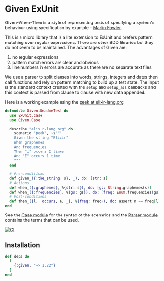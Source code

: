 # Given ExUnit

Given-When-Then is a style of representing tests of specifying a system's
behaviour using specification by example - [Martin Fowler][gwt].

This is a micro library that is a lite extension to ExUnit and prefers 
pattern matching over regular expressions. There are other BDD libraries
but they do not seem to be maintained. The advantages of Given are:

1. no regular expressions
2. pattern match errors are clear and obvious
3. line numbers in errors are accurate as there are no separate text files

We use a parser to split clauses into words, strings, integers and dates then
call functions and rely on pattern matching to build up a test state. The input
is the standard context created with the `setup` and `setup_all` callbacks
and this context is passed from clause to clause with new data appended.

Here is a working example using the [peek at elixir-lang.org][ex]:

```elixir
defmodule Given.ReadmeTest do
  use ExUnit.Case
  use Given.Case

  describe "elixir-lang.org" do
    scenario "peek", ~s"""
    Given the string "Elixir"
    When graphemes
    And frequencies
    Then "i" occurs 2 times
    And "E" occurs 1 time
    """
  end

  # Pre-conditions
  def given_({:the_string, s}, _), do: [str: s]
  # Actions
  def when_({:graphemes}, %{str: s}), do: [gs: String.graphemes(s)]
  def when_({:frequencies}, %{gs: gs}), do: [freq: Enum.frequencies(gs)]
  # Post-conditions
  def then_({l, :occurs, n, _}, %{freq: freq}), do: assert n == freq[l]
end
```

See the [Case module][case] for the syntax of the scenarios and 
the [Parser module][parser] contains the terms that can be used.

[![CI](https://github.com/devstopfix/given-exunit/actions/workflows/ci.yml/badge.svg?branch=main)](https://github.com/devstopfix/given-exunit/actions/workflows/ci.yml)

## Installation

```elixir
def deps do
  [
    {:given, "~> 1.22"}
  ]
end
```

[case]: https://hexdocs.pm/given_exunit/Given.Case.html
[parser]: https://hexdocs.pm/given_exunit/Given.Parser.html
[docs]: https://hexdocs.pm/given_exunit
[ex]: https://elixir-lang.org
[gwt]: https://martinfowler.com/bliki/GivenWhenThen.html